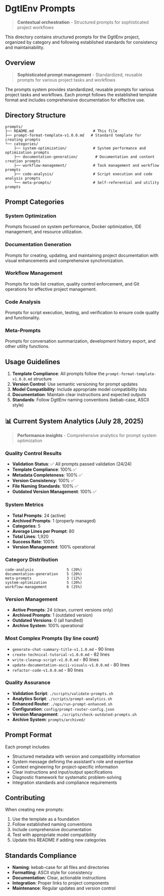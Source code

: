 # DgtlEnv Prompts

> **Contextual orchestration** - Structured prompts for sophisticated project workflows

This directory contains structured prompts for the DgtlEnv project, organized by category and following established standards for consistency and maintainability.

## Overview

> **Sophisticated prompt management** - Standardized, reusable prompts for various project tasks and workflows

The prompts system provides standardized, reusable prompts for various project tasks and workflows. Each prompt follows the established template format and includes comprehensive documentation for effective use.

## Directory Structure

```
prompts/
├── README.md                           # This file
├── prompt-format-template-v1.0.0.md   # Standard template for creating prompts
└── categories/
    ├── system-optimization/            # System performance and optimization prompts
    ├── documentation-generation/        # Documentation and content creation prompts
    ├── workflow-management/            # Task management and workflow prompts
    ├── code-analysis/                  # Script execution and code analysis prompts
    └── meta-prompts/                   # Self-referential and utility prompts
```

## Prompt Categories

### System Optimization
Prompts focused on system performance, Docker optimization, IDE management, and resource utilization.

### Documentation Generation
Prompts for creating, updating, and maintaining project documentation with visual enhancements and comprehensive synchronization.

### Workflow Management
Prompts for todo list creation, quality control enforcement, and Git operations for effective project management.

### Code Analysis
Prompts for script execution, testing, and verification to ensure code quality and functionality.

### Meta-Prompts
Prompts for conversation summarization, development history export, and other utility functions.

## Usage Guidelines

1. **Template Compliance**: All prompts follow the `prompt-format-template-v1.0.0.md` structure
2. **Version Control**: Use semantic versioning for prompt updates
3. **Model Compatibility**: Include appropriate model compatibility lists
4. **Documentation**: Maintain clear instructions and expected outputs
5. **Standards**: Follow DgtlEnv naming conventions (kebab-case, ASCII style)

## 📊 Current System Analytics (July 28, 2025)

> **Performance insights** - Comprehensive analytics for prompt system optimization

### Quality Control Results
- **Validation Status**: ✅ All prompts passed validation (24/24)
- **Template Compliance**: 100% ✅
- **Metadata Completeness**: 100% ✅
- **Version Consistency**: 100% ✅
- **File Naming Standards**: 100% ✅
- **Outdated Version Management**: 100% ✅

### System Metrics
- **Total Prompts**: 24 (active)
- **Archived Prompts**: 1 (properly managed)
- **Categories**: 5
- **Average Lines per Prompt**: 80
- **Total Lines**: 1,920
- **Success Rate**: 100%
- **Version Management**: 100% operational

### Category Distribution
```
code-analysis               5 (20%)
documentation-generation    5 (20%)
meta-prompts                3 (12%)
system-optimization         5 (20%)
workflow-management         6 (25%)
```

### Version Management
- **Active Prompts**: 24 (clean, current versions only)
- **Archived Prompts**: 1 (outdated version)
- **Outdated Versions**: 0 (all handled)
- **Archive System**: 100% operational

### Most Complex Prompts (by line count)
- `generate-chat-summary-title-v1.1.0.md` - 90 lines
- `create-technical-tutorial-v1.0.0.md` - 82 lines
- `write-cleanup-script-v1.0.0.md` - 80 lines
- `update-documentation-ascii-visuals-v1.0.0.md` - 80 lines
- `refactor-code-v1.0.0.md` - 80 lines

### Quality Assurance
- **Validation Script**: `./scripts/validate-prompts.sh`
- **Analytics Script**: `./scripts/prompt-analytics.sh`
- **Enhanced Router**: `./ops/run-prompt-enhanced.sh`
- **Configuration**: `config/prompt-router-config.json`
- **Version Management**: `./scripts/check-outdated-prompts.sh`
- **Archive System**: `prompts/archived/`

## Prompt Format

Each prompt includes:
- Structured metadata with version and compatibility information
- System message defining the assistant's role and expertise
- Context engineering for project-specific information
- Clear instructions and input/output specifications
- Diagnostic framework for systematic problem-solving
- Integration standards and compliance requirements

## Contributing

When creating new prompts:
1. Use the template as a foundation
2. Follow established naming conventions
3. Include comprehensive documentation
4. Test with appropriate model compatibility
5. Update this README if adding new categories

## Standards Compliance

- **Naming**: kebab-case for all files and directories
- **Formatting**: ASCII style for consistency
- **Documentation**: Clear, actionable instructions
- **Integration**: Proper links to project components
- **Maintenance**: Regular updates and version control
